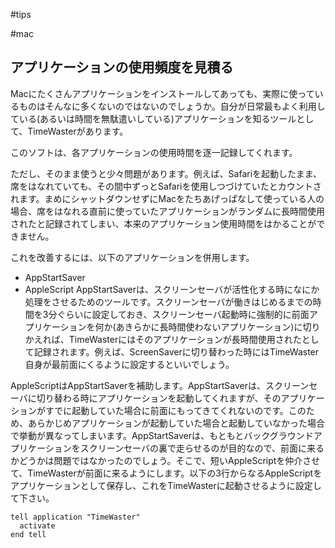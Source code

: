 #tips

#mac


## アプリケーションの使用頻度を見積る

Macにたくさんアプリケーションをインストールしてあっても、実際に使っているものはそんなに多くないのではないのでしょうか。自分が日常最もよく利用している(あるいは時間を無駄遣いしている)アプリケーションを知るツールとして、TimeWasterがあります。



このソフトは、各アプリケーションの使用時間を逐一記録してくれます。



ただし、そのまま使うと少々問題があります。例えば、Safariを起動したまま、席をはなれていても、その間中ずっとSafariを使用しつづけていたとカウントされます。まめにシャットダウンせずにMacをたちあげっぱなして使っている人の場合、席をはなれる直前に使っていたアプリケーションがランダムに長時間使用されたと記録されてしまい、本来のアプリケーション使用時間をはかることができません。



これを改善するには、以下のアプリケーションを併用します。

* AppStartSaver
* AppleScript
AppStartSaverは、スクリーンセーバが活性化する時になにか処理をさせるためのツールです。スクリーンセーバが働きはじめるまでの時間を3分ぐらいに設定しておき、スクリーンセーバ起動時に強制的に前面アプリケーションを何か(あきらかに長時間使わないアプリケーション)に切りかえれば、TimeWasterにはそのアプリケーションが長時間使用されたとして記録されます。例えば、ScreenSaverに切り替わった時にはTimeWaster自身が最前面にくるように設定するといいでしょう。



AppleScriptはAppStartSaverを補助します。AppStartSaverは、スクリーンセーバに切り替わる時にアプリケーションを起動してくれますが、そのアプリケーションがすでに起動していた場合に前面にもってきてくれないのです。このため、あらかじめアプリケーションが起動していた場合と起動していなかった場合で挙動が異なってしまいます。AppStartSaverは、もともとバックグラウンドアプリケーションをスクリーンセーバの裏で走らせるのが目的なので、前面に来るかどうかは問題ではなかったのでしょう。そこで、短いAppleScriptを仲介させて、TimeWasterが前面に来るようにします。以下の3行からなるAppleScriptをアプリケーションとして保存し、これをTimeWasterに起動させるように設定して下さい。

```
tell application "TimeWaster"
  activate
end tell
```
<!--  -->


